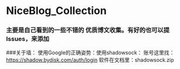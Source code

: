 # NiceBlog\_Collection

### 主要是自己看到的一些不错的 优质博文收集。有好的也可以提Issues，来添加
###关于墙：
使用Google的正确姿势：使用shadowsock：
账号这里找：https://shadow.bydisk.com/auth/login
软件在文档里：shadowsock.zip





